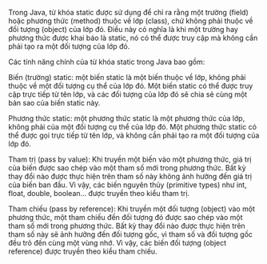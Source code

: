 Trong Java, từ khóa static được sử dụng để chỉ ra rằng một trường (field) 
hoặc phương thức (method) thuộc về lớp (class), 
chứ không phải thuộc về đối tượng (object) của lớp đó. 
Điều này có nghĩa là khi một trường hay phương thức được khai báo là static, 
nó có thể được truy cập mà không cần phải tạo ra một đối tượng của lớp đó.

Các tính năng chính của từ khóa static trong Java bao gồm:

Biến (trường) static: một biến static là một biến thuộc về lớp, 
không phải thuộc về một đối tượng cụ thể của lớp đó. 
Một biến static có thể được truy cập trực tiếp từ tên lớp, 
và các đối tượng của lớp đó sẽ chia sẻ cùng một bản sao của biến static này.

Phương thức static: một phương thức static là một phương thức của lớp, 
không phải của một đối tượng cụ thể của lớp đó. 
Một phương thức static có thể được gọi trực tiếp từ tên lớp, 
và không cần phải tạo ra một đối tượng của lớp đó.

Tham trị (pass by value): Khi truyền một biến vào một phương thức, 
giá trị của biến được sao chép vào một tham số mới trong phương thức. 
Bất kỳ thay đổi nào được thực hiện trên tham số này không ảnh hưởng đến giá trị của biến ban đầu. 
Vì vậy, các biến nguyên thủy (primitive types) như int, float, double, boolean... được truyền theo kiểu tham trị.

Tham chiếu (pass by reference): Khi truyền một đối tượng (object) vào một phương thức, 
một tham chiếu đến đối tượng đó được sao chép vào một tham số mới trong phương thức. 
Bất kỳ thay đổi nào được thực hiện trên tham số này sẽ ảnh hưởng đến đối tượng gốc, 
vì tham số và đối tượng gốc đều trỏ đến cùng một vùng nhớ. 
Vì vậy, các biến đối tượng (object reference) được truyền theo kiểu tham chiếu.